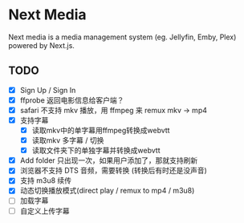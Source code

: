 # Next Media

Next media is a media management system (eg. Jellyfin, Emby, Plex) powered by Next.js.

## TODO

- [x] Sign Up / Sign In
- [x] ffprobe 返回电影信息给客户端？
- [x] safari 不支持 mkv 播放，用 ffmpeg 来 remux mkv -> mp4
- [x] 支持字幕
    - [x] 读取mkv中的单字幕用ffmpeg转换成webvtt
    - [x] 读取mkv 多字幕 / 切换 
    - [x] 读取文件夹下的单独字幕并转换成webvtt
- [x] Add folder 只出现一次，如果用户添加了，那就支持刷新
- [x] 浏览器不支持 DTS 音频，需要转换 (转换后有时还是没声音)
- [x] 支持 m3u8 续传
- [x] 动态切换播放模式(direct play / remux to mp4 / m3u8)
- [ ] 加载字幕
- [ ] 自定义上传字幕
